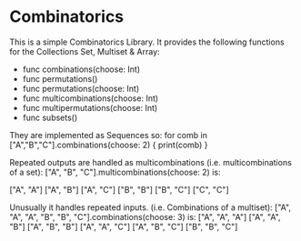 # Combinatorics

This is a simple Combinatorics Library.
It provides the following functions for the Collections Set, Multiset & Array:

- func combinations(choose: Int)
- func permutations()
- func permutations(choose: Int)
- func multicombinations(choose: Int)
- func multipermutations(choose: Int)
- func subsets()

They are implemented as Sequences so:
  for comb in ["A","B","C"].combinations(choose: 2) {
    print(comb)
  }

Repeated outputs are handled as multicombinations (i.e. multicombinations of a set):
["A", "B", "C"].multicombinations(choose: 2) is:

["A", "A"]
["A", "B"]
["A", "C"]
["B", "B"]
["B", "C"]
["C", "C"]

Unusually it handles repeated inputs.  (i.e. Combinations of a multiset):
["A", "A", "A", "B", "B", "C"].combinations(choose: 3) is:
["A", "A", "A"]
["A", "A", "B"]
["A", "B", "B"]
["A", "A", "C"]
["A", "B", "C"]
["B", "B", "C"]
